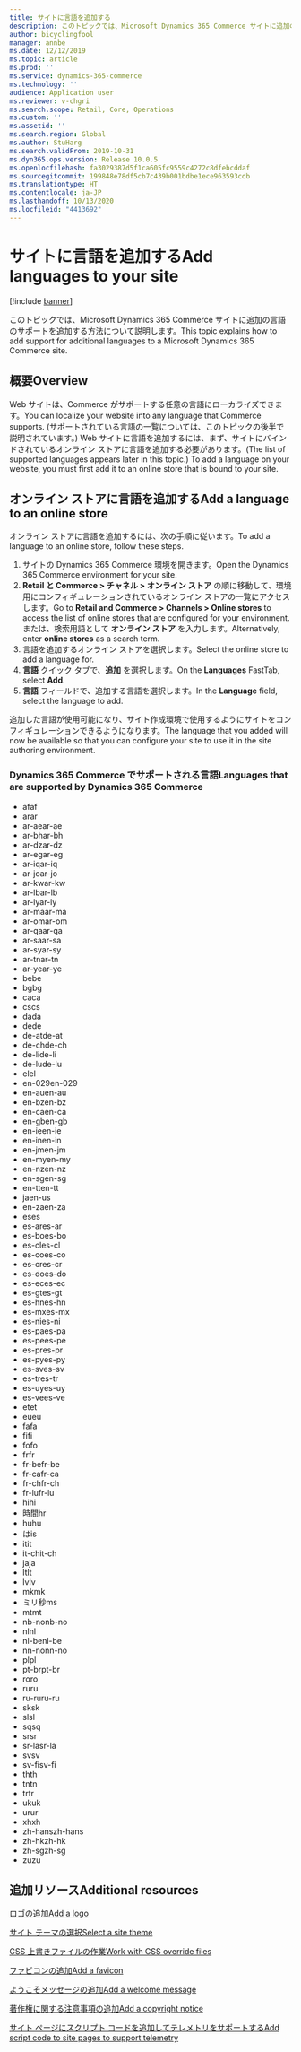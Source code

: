 ```yaml
---
title: サイトに言語を追加する
description: このトピックでは、Microsoft Dynamics 365 Commerce サイトに追加の言語のサポートを追加する方法について説明します。
author: bicyclingfool
manager: annbe
ms.date: 12/12/2019
ms.topic: article
ms.prod: ''
ms.service: dynamics-365-commerce
ms.technology: ''
audience: Application user
ms.reviewer: v-chgri
ms.search.scope: Retail, Core, Operations
ms.custom: ''
ms.assetid: ''
ms.search.region: Global
ms.author: StuHarg
ms.search.validFrom: 2019-10-31
ms.dyn365.ops.version: Release 10.0.5
ms.openlocfilehash: fa3029387d5f1ca605fc9559c4272c8dfebcddaf
ms.sourcegitcommit: 199848e78df5cb7c439b001bdbe1ece963593cdb
ms.translationtype: HT
ms.contentlocale: ja-JP
ms.lasthandoff: 10/13/2020
ms.locfileid: "4413692"
---
```

# <a name="add-languages-to-your-site"></a><span data-ttu-id="ebc31-103">サイトに言語を追加する</span><span class="sxs-lookup"><span data-stu-id="ebc31-103">Add languages to your site</span></span>


[!include [banner](includes/banner.md)]

<span data-ttu-id="ebc31-104">このトピックでは、Microsoft Dynamics 365 Commerce サイトに追加の言語のサポートを追加する方法について説明します。</span><span class="sxs-lookup"><span data-stu-id="ebc31-104">This topic explains how to add support for additional languages to a Microsoft Dynamics 365 Commerce site.</span></span>

## <a name="overview"></a><span data-ttu-id="ebc31-105">概要</span><span class="sxs-lookup"><span data-stu-id="ebc31-105">Overview</span></span>

<span data-ttu-id="ebc31-106">Web サイトは、Commerce がサポートする任意の言語にローカライズできます。</span><span class="sxs-lookup"><span data-stu-id="ebc31-106">You can localize your website into any language that Commerce supports.</span></span> <span data-ttu-id="ebc31-107">(サポートされている言語の一覧については、このトピックの後半で説明されています。) Web サイトに言語を追加するには、まず、サイトにバインドされているオンライン ストアに言語を追加する必要があります。</span><span class="sxs-lookup"><span data-stu-id="ebc31-107">(The list of supported languages appears later in this topic.) To add a language on your website, you must first add it to an online store that is bound to your site.</span></span>

## <a name="add-a-language-to-an-online-store"></a><span data-ttu-id="ebc31-108">オンライン ストアに言語を追加する</span><span class="sxs-lookup"><span data-stu-id="ebc31-108">Add a language to an online store</span></span>

<span data-ttu-id="ebc31-109">オンライン ストアに言語を追加するには、次の手順に従います。</span><span class="sxs-lookup"><span data-stu-id="ebc31-109">To add a language to an online store, follow these steps.</span></span>

1. <span data-ttu-id="ebc31-110">サイトの Dynamics 365 Commerce 環境を開きます。</span><span class="sxs-lookup"><span data-stu-id="ebc31-110">Open the Dynamics 365 Commerce environment for your site.</span></span>
1. <span data-ttu-id="ebc31-111">**Retail と Commerce \> チャネル \> オンライン ストア** の順に移動して、環境用にコンフィギュレーションされているオンライン ストアの一覧にアクセスします。</span><span class="sxs-lookup"><span data-stu-id="ebc31-111">Go to **Retail and Commerce \> Channels \> Online stores** to access the list of online stores that are configured for your environment.</span></span> <span data-ttu-id="ebc31-112">または、検索用語として **オンライン ストア** を入力します。</span><span class="sxs-lookup"><span data-stu-id="ebc31-112">Alternatively, enter **online stores** as a search term.</span></span>
1. <span data-ttu-id="ebc31-113">言語を追加するオンライン ストアを選択します。</span><span class="sxs-lookup"><span data-stu-id="ebc31-113">Select the online store to add a language for.</span></span>
1. <span data-ttu-id="ebc31-114">**言語** クイック タブで、**追加** を選択します。</span><span class="sxs-lookup"><span data-stu-id="ebc31-114">On the **Languages** FastTab, select **Add**.</span></span>
1. <span data-ttu-id="ebc31-115">**言語** フィールドで、追加する言語を選択します。</span><span class="sxs-lookup"><span data-stu-id="ebc31-115">In the **Language** field, select the language to add.</span></span>

<span data-ttu-id="ebc31-116">追加した言語が使用可能になり、サイト作成環境で使用するようにサイトをコンフィギュレーションできるようになります。</span><span class="sxs-lookup"><span data-stu-id="ebc31-116">The language that you added will now be available so that you can configure your site to use it in the site authoring environment.</span></span>

### <a name="languages-that-are-supported-by-dynamics-365-commerce"></a><span data-ttu-id="ebc31-117">Dynamics 365 Commerce でサポートされる言語</span><span class="sxs-lookup"><span data-stu-id="ebc31-117">Languages that are supported by Dynamics 365 Commerce</span></span>

- <span data-ttu-id="ebc31-118">af</span><span class="sxs-lookup"><span data-stu-id="ebc31-118">af</span></span>
- <span data-ttu-id="ebc31-119">ar</span><span class="sxs-lookup"><span data-stu-id="ebc31-119">ar</span></span>
- <span data-ttu-id="ebc31-120">ar-ae</span><span class="sxs-lookup"><span data-stu-id="ebc31-120">ar-ae</span></span>
- <span data-ttu-id="ebc31-121">ar-bh</span><span class="sxs-lookup"><span data-stu-id="ebc31-121">ar-bh</span></span>
- <span data-ttu-id="ebc31-122">ar-dz</span><span class="sxs-lookup"><span data-stu-id="ebc31-122">ar-dz</span></span>
- <span data-ttu-id="ebc31-123">ar-eg</span><span class="sxs-lookup"><span data-stu-id="ebc31-123">ar-eg</span></span>
- <span data-ttu-id="ebc31-124">ar-iq</span><span class="sxs-lookup"><span data-stu-id="ebc31-124">ar-iq</span></span>
- <span data-ttu-id="ebc31-125">ar-jo</span><span class="sxs-lookup"><span data-stu-id="ebc31-125">ar-jo</span></span>
- <span data-ttu-id="ebc31-126">ar-kw</span><span class="sxs-lookup"><span data-stu-id="ebc31-126">ar-kw</span></span>
- <span data-ttu-id="ebc31-127">ar-lb</span><span class="sxs-lookup"><span data-stu-id="ebc31-127">ar-lb</span></span>
- <span data-ttu-id="ebc31-128">ar-ly</span><span class="sxs-lookup"><span data-stu-id="ebc31-128">ar-ly</span></span>
- <span data-ttu-id="ebc31-129">ar-ma</span><span class="sxs-lookup"><span data-stu-id="ebc31-129">ar-ma</span></span>
- <span data-ttu-id="ebc31-130">ar-om</span><span class="sxs-lookup"><span data-stu-id="ebc31-130">ar-om</span></span>
- <span data-ttu-id="ebc31-131">ar-qa</span><span class="sxs-lookup"><span data-stu-id="ebc31-131">ar-qa</span></span>
- <span data-ttu-id="ebc31-132">ar-sa</span><span class="sxs-lookup"><span data-stu-id="ebc31-132">ar-sa</span></span>
- <span data-ttu-id="ebc31-133">ar-sy</span><span class="sxs-lookup"><span data-stu-id="ebc31-133">ar-sy</span></span>
- <span data-ttu-id="ebc31-134">ar-tn</span><span class="sxs-lookup"><span data-stu-id="ebc31-134">ar-tn</span></span>
- <span data-ttu-id="ebc31-135">ar-ye</span><span class="sxs-lookup"><span data-stu-id="ebc31-135">ar-ye</span></span>
- <span data-ttu-id="ebc31-136">be</span><span class="sxs-lookup"><span data-stu-id="ebc31-136">be</span></span>
- <span data-ttu-id="ebc31-137">bg</span><span class="sxs-lookup"><span data-stu-id="ebc31-137">bg</span></span>
- <span data-ttu-id="ebc31-138">ca</span><span class="sxs-lookup"><span data-stu-id="ebc31-138">ca</span></span>
- <span data-ttu-id="ebc31-139">cs</span><span class="sxs-lookup"><span data-stu-id="ebc31-139">cs</span></span>
- <span data-ttu-id="ebc31-140">da</span><span class="sxs-lookup"><span data-stu-id="ebc31-140">da</span></span>
- <span data-ttu-id="ebc31-141">de</span><span class="sxs-lookup"><span data-stu-id="ebc31-141">de</span></span>
- <span data-ttu-id="ebc31-142">de-at</span><span class="sxs-lookup"><span data-stu-id="ebc31-142">de-at</span></span>
- <span data-ttu-id="ebc31-143">de-ch</span><span class="sxs-lookup"><span data-stu-id="ebc31-143">de-ch</span></span>
- <span data-ttu-id="ebc31-144">de-li</span><span class="sxs-lookup"><span data-stu-id="ebc31-144">de-li</span></span>
- <span data-ttu-id="ebc31-145">de-lu</span><span class="sxs-lookup"><span data-stu-id="ebc31-145">de-lu</span></span>
- <span data-ttu-id="ebc31-146">el</span><span class="sxs-lookup"><span data-stu-id="ebc31-146">el</span></span>
- <span data-ttu-id="ebc31-147">en-029</span><span class="sxs-lookup"><span data-stu-id="ebc31-147">en-029</span></span>
- <span data-ttu-id="ebc31-148">en-au</span><span class="sxs-lookup"><span data-stu-id="ebc31-148">en-au</span></span>
- <span data-ttu-id="ebc31-149">en-bz</span><span class="sxs-lookup"><span data-stu-id="ebc31-149">en-bz</span></span>
- <span data-ttu-id="ebc31-150">en-ca</span><span class="sxs-lookup"><span data-stu-id="ebc31-150">en-ca</span></span>
- <span data-ttu-id="ebc31-151">en-gb</span><span class="sxs-lookup"><span data-stu-id="ebc31-151">en-gb</span></span>
- <span data-ttu-id="ebc31-152">en-ie</span><span class="sxs-lookup"><span data-stu-id="ebc31-152">en-ie</span></span>
- <span data-ttu-id="ebc31-153">en-in</span><span class="sxs-lookup"><span data-stu-id="ebc31-153">en-in</span></span>
- <span data-ttu-id="ebc31-154">en-jm</span><span class="sxs-lookup"><span data-stu-id="ebc31-154">en-jm</span></span>
- <span data-ttu-id="ebc31-155">en-my</span><span class="sxs-lookup"><span data-stu-id="ebc31-155">en-my</span></span>
- <span data-ttu-id="ebc31-156">en-nz</span><span class="sxs-lookup"><span data-stu-id="ebc31-156">en-nz</span></span>
- <span data-ttu-id="ebc31-157">en-sg</span><span class="sxs-lookup"><span data-stu-id="ebc31-157">en-sg</span></span>
- <span data-ttu-id="ebc31-158">en-tt</span><span class="sxs-lookup"><span data-stu-id="ebc31-158">en-tt</span></span>
- <span data-ttu-id="ebc31-159">ja</span><span class="sxs-lookup"><span data-stu-id="ebc31-159">en-us</span></span>
- <span data-ttu-id="ebc31-160">en-za</span><span class="sxs-lookup"><span data-stu-id="ebc31-160">en-za</span></span>
- <span data-ttu-id="ebc31-161">es</span><span class="sxs-lookup"><span data-stu-id="ebc31-161">es</span></span>
- <span data-ttu-id="ebc31-162">es-ar</span><span class="sxs-lookup"><span data-stu-id="ebc31-162">es-ar</span></span>
- <span data-ttu-id="ebc31-163">es-bo</span><span class="sxs-lookup"><span data-stu-id="ebc31-163">es-bo</span></span>
- <span data-ttu-id="ebc31-164">es-cl</span><span class="sxs-lookup"><span data-stu-id="ebc31-164">es-cl</span></span>
- <span data-ttu-id="ebc31-165">es-co</span><span class="sxs-lookup"><span data-stu-id="ebc31-165">es-co</span></span>
- <span data-ttu-id="ebc31-166">es-cr</span><span class="sxs-lookup"><span data-stu-id="ebc31-166">es-cr</span></span>
- <span data-ttu-id="ebc31-167">es-do</span><span class="sxs-lookup"><span data-stu-id="ebc31-167">es-do</span></span>
- <span data-ttu-id="ebc31-168">es-ec</span><span class="sxs-lookup"><span data-stu-id="ebc31-168">es-ec</span></span>
- <span data-ttu-id="ebc31-169">es-gt</span><span class="sxs-lookup"><span data-stu-id="ebc31-169">es-gt</span></span>
- <span data-ttu-id="ebc31-170">es-hn</span><span class="sxs-lookup"><span data-stu-id="ebc31-170">es-hn</span></span>
- <span data-ttu-id="ebc31-171">es-mx</span><span class="sxs-lookup"><span data-stu-id="ebc31-171">es-mx</span></span>
- <span data-ttu-id="ebc31-172">es-ni</span><span class="sxs-lookup"><span data-stu-id="ebc31-172">es-ni</span></span>
- <span data-ttu-id="ebc31-173">es-pa</span><span class="sxs-lookup"><span data-stu-id="ebc31-173">es-pa</span></span>
- <span data-ttu-id="ebc31-174">es-pe</span><span class="sxs-lookup"><span data-stu-id="ebc31-174">es-pe</span></span>
- <span data-ttu-id="ebc31-175">es-pr</span><span class="sxs-lookup"><span data-stu-id="ebc31-175">es-pr</span></span>
- <span data-ttu-id="ebc31-176">es-py</span><span class="sxs-lookup"><span data-stu-id="ebc31-176">es-py</span></span>
- <span data-ttu-id="ebc31-177">es-sv</span><span class="sxs-lookup"><span data-stu-id="ebc31-177">es-sv</span></span>
- <span data-ttu-id="ebc31-178">es-tr</span><span class="sxs-lookup"><span data-stu-id="ebc31-178">es-tr</span></span>
- <span data-ttu-id="ebc31-179">es-uy</span><span class="sxs-lookup"><span data-stu-id="ebc31-179">es-uy</span></span>
- <span data-ttu-id="ebc31-180">es-ve</span><span class="sxs-lookup"><span data-stu-id="ebc31-180">es-ve</span></span>
- <span data-ttu-id="ebc31-181">et</span><span class="sxs-lookup"><span data-stu-id="ebc31-181">et</span></span>
- <span data-ttu-id="ebc31-182">eu</span><span class="sxs-lookup"><span data-stu-id="ebc31-182">eu</span></span>
- <span data-ttu-id="ebc31-183">fa</span><span class="sxs-lookup"><span data-stu-id="ebc31-183">fa</span></span>
- <span data-ttu-id="ebc31-184">fi</span><span class="sxs-lookup"><span data-stu-id="ebc31-184">fi</span></span>
- <span data-ttu-id="ebc31-185">fo</span><span class="sxs-lookup"><span data-stu-id="ebc31-185">fo</span></span>
- <span data-ttu-id="ebc31-186">fr</span><span class="sxs-lookup"><span data-stu-id="ebc31-186">fr</span></span>
- <span data-ttu-id="ebc31-187">fr-be</span><span class="sxs-lookup"><span data-stu-id="ebc31-187">fr-be</span></span>
- <span data-ttu-id="ebc31-188">fr-ca</span><span class="sxs-lookup"><span data-stu-id="ebc31-188">fr-ca</span></span>
- <span data-ttu-id="ebc31-189">fr-ch</span><span class="sxs-lookup"><span data-stu-id="ebc31-189">fr-ch</span></span>
- <span data-ttu-id="ebc31-190">fr-lu</span><span class="sxs-lookup"><span data-stu-id="ebc31-190">fr-lu</span></span>
- <span data-ttu-id="ebc31-191">hi</span><span class="sxs-lookup"><span data-stu-id="ebc31-191">hi</span></span>
- <span data-ttu-id="ebc31-192">時間</span><span class="sxs-lookup"><span data-stu-id="ebc31-192">hr</span></span>
- <span data-ttu-id="ebc31-193">hu</span><span class="sxs-lookup"><span data-stu-id="ebc31-193">hu</span></span>
- <span data-ttu-id="ebc31-194">は</span><span class="sxs-lookup"><span data-stu-id="ebc31-194">is</span></span>
- <span data-ttu-id="ebc31-195">it</span><span class="sxs-lookup"><span data-stu-id="ebc31-195">it</span></span>
- <span data-ttu-id="ebc31-196">it-ch</span><span class="sxs-lookup"><span data-stu-id="ebc31-196">it-ch</span></span>
- <span data-ttu-id="ebc31-197">ja</span><span class="sxs-lookup"><span data-stu-id="ebc31-197">ja</span></span>
- <span data-ttu-id="ebc31-198">lt</span><span class="sxs-lookup"><span data-stu-id="ebc31-198">lt</span></span>
- <span data-ttu-id="ebc31-199">lv</span><span class="sxs-lookup"><span data-stu-id="ebc31-199">lv</span></span>
- <span data-ttu-id="ebc31-200">mk</span><span class="sxs-lookup"><span data-stu-id="ebc31-200">mk</span></span>
- <span data-ttu-id="ebc31-201">ミリ秒</span><span class="sxs-lookup"><span data-stu-id="ebc31-201">ms</span></span>
- <span data-ttu-id="ebc31-202">mt</span><span class="sxs-lookup"><span data-stu-id="ebc31-202">mt</span></span>
- <span data-ttu-id="ebc31-203">nb-no</span><span class="sxs-lookup"><span data-stu-id="ebc31-203">nb-no</span></span>
- <span data-ttu-id="ebc31-204">nl</span><span class="sxs-lookup"><span data-stu-id="ebc31-204">nl</span></span>
- <span data-ttu-id="ebc31-205">nl-be</span><span class="sxs-lookup"><span data-stu-id="ebc31-205">nl-be</span></span>
- <span data-ttu-id="ebc31-206">nn-no</span><span class="sxs-lookup"><span data-stu-id="ebc31-206">nn-no</span></span>
- <span data-ttu-id="ebc31-207">pl</span><span class="sxs-lookup"><span data-stu-id="ebc31-207">pl</span></span>
- <span data-ttu-id="ebc31-208">pt-br</span><span class="sxs-lookup"><span data-stu-id="ebc31-208">pt-br</span></span>
- <span data-ttu-id="ebc31-209">ro</span><span class="sxs-lookup"><span data-stu-id="ebc31-209">ro</span></span>
- <span data-ttu-id="ebc31-210">ru</span><span class="sxs-lookup"><span data-stu-id="ebc31-210">ru</span></span>
- <span data-ttu-id="ebc31-211">ru-ru</span><span class="sxs-lookup"><span data-stu-id="ebc31-211">ru-ru</span></span>
- <span data-ttu-id="ebc31-212">sk</span><span class="sxs-lookup"><span data-stu-id="ebc31-212">sk</span></span>
- <span data-ttu-id="ebc31-213">sl</span><span class="sxs-lookup"><span data-stu-id="ebc31-213">sl</span></span>
- <span data-ttu-id="ebc31-214">sq</span><span class="sxs-lookup"><span data-stu-id="ebc31-214">sq</span></span>
- <span data-ttu-id="ebc31-215">sr</span><span class="sxs-lookup"><span data-stu-id="ebc31-215">sr</span></span>
- <span data-ttu-id="ebc31-216">sr-la</span><span class="sxs-lookup"><span data-stu-id="ebc31-216">sr-la</span></span>
- <span data-ttu-id="ebc31-217">sv</span><span class="sxs-lookup"><span data-stu-id="ebc31-217">sv</span></span>
- <span data-ttu-id="ebc31-218">sv-fi</span><span class="sxs-lookup"><span data-stu-id="ebc31-218">sv-fi</span></span>
- <span data-ttu-id="ebc31-219">th</span><span class="sxs-lookup"><span data-stu-id="ebc31-219">th</span></span>
- <span data-ttu-id="ebc31-220">tn</span><span class="sxs-lookup"><span data-stu-id="ebc31-220">tn</span></span>
- <span data-ttu-id="ebc31-221">tr</span><span class="sxs-lookup"><span data-stu-id="ebc31-221">tr</span></span>
- <span data-ttu-id="ebc31-222">uk</span><span class="sxs-lookup"><span data-stu-id="ebc31-222">uk</span></span>
- <span data-ttu-id="ebc31-223">ur</span><span class="sxs-lookup"><span data-stu-id="ebc31-223">ur</span></span>
- <span data-ttu-id="ebc31-224">xh</span><span class="sxs-lookup"><span data-stu-id="ebc31-224">xh</span></span>
- <span data-ttu-id="ebc31-225">zh-hans</span><span class="sxs-lookup"><span data-stu-id="ebc31-225">zh-hans</span></span>
- <span data-ttu-id="ebc31-226">zh-hk</span><span class="sxs-lookup"><span data-stu-id="ebc31-226">zh-hk</span></span>
- <span data-ttu-id="ebc31-227">zh-sg</span><span class="sxs-lookup"><span data-stu-id="ebc31-227">zh-sg</span></span>
- <span data-ttu-id="ebc31-228">zu</span><span class="sxs-lookup"><span data-stu-id="ebc31-228">zu</span></span>

## <a name="additional-resources"></a><span data-ttu-id="ebc31-229">追加リソース</span><span class="sxs-lookup"><span data-stu-id="ebc31-229">Additional resources</span></span>

[<span data-ttu-id="ebc31-230">ロゴの追加</span><span class="sxs-lookup"><span data-stu-id="ebc31-230">Add a logo</span></span>](add-logo.md)

[<span data-ttu-id="ebc31-231">サイト テーマの選択</span><span class="sxs-lookup"><span data-stu-id="ebc31-231">Select a site theme</span></span>](select-site-theme.md)

[<span data-ttu-id="ebc31-232">CSS 上書きファイルの作業</span><span class="sxs-lookup"><span data-stu-id="ebc31-232">Work with CSS override files</span></span>](css-override-files.md)

[<span data-ttu-id="ebc31-233">ファビコンの追加</span><span class="sxs-lookup"><span data-stu-id="ebc31-233">Add a favicon</span></span>](add-favicon.md)

[<span data-ttu-id="ebc31-234">ようこそメッセージの追加</span><span class="sxs-lookup"><span data-stu-id="ebc31-234">Add a welcome message</span></span>](add-welcome-message.md)

[<span data-ttu-id="ebc31-235">著作権に関する注意事項の追加</span><span class="sxs-lookup"><span data-stu-id="ebc31-235">Add a copyright notice</span></span>](add-copyright-notice.md)

[<span data-ttu-id="ebc31-236">サイト ページにスクリプト コードを追加してテレメトリをサポートする</span><span class="sxs-lookup"><span data-stu-id="ebc31-236">Add script code to site pages to support telemetry</span></span>](add-telemetry.md)
